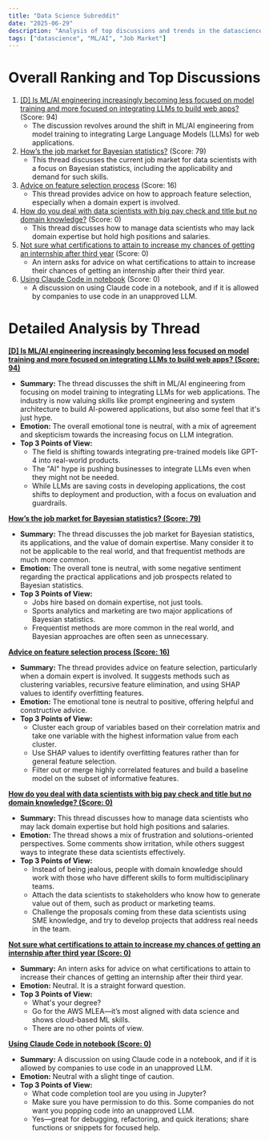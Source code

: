 ```yaml
---
title: "Data Science Subreddit"
date: "2025-06-29"
description: "Analysis of top discussions and trends in the datascience subreddit"
tags: ["datascience", "ML/AI", "Job Market"]
---
```


# Overall Ranking and Top Discussions
1.  [[D] Is ML/AI engineering increasingly becoming less focused on model training and more focused on integrating LLMs to build web apps?](https://www.reddit.com/r/datascience/comments/1ln3zyk/is_mlai_engineering_increasingly_becoming_less/) (Score: 94)
    *  The discussion revolves around the shift in ML/AI engineering from model training to integrating Large Language Models (LLMs) for web applications.
2.  [How’s the job market for Bayesian statistics?](https://www.reddit.com/r/datascience/comments/1ln6aeq/hows_the_job_market_for_bayesian_statistics/) (Score: 79)
    *  This thread discusses the current job market for data scientists with a focus on Bayesian statistics, including the applicability and demand for such skills.
3.  [Advice on feature selection process](https://www.reddit.com/r/datascience/comments/1ln9cf0/advice_on_feature_selection_process/) (Score: 16)
    *  This thread provides advice on how to approach feature selection, especially when a domain expert is involved.
4.  [How do you deal with data scientists with big pay check and title but no domain knowledge?](https://www.reddit.com/r/datascience/comments/1ln8f2b/how_do_you_deal_with_data_scientists_with_big_pay/) (Score: 0)
    *  This thread discusses how to manage data scientists who may lack domain expertise but hold high positions and salaries.
5.  [Not sure what certifications to attain to increase my chances of getting an internship after third year](https://www.reddit.com/r/datascience/comments/1lnbgna/not_sure_what_certifications_to_attain_to/) (Score: 0)
    *  An intern asks for advice on what certifications to attain to increase their chances of getting an internship after their third year.
6.  [Using Claude Code in notebook](https://www.reddit.com/r/datascience/comments/1lnct9i/using_claude_code_in_notebook/) (Score: 0)
    *  A discussion on using Claude code in a notebook, and if it is allowed by companies to use code in an unapproved LLM.

# Detailed Analysis by Thread
**[[D] Is ML/AI engineering increasingly becoming less focused on model training and more focused on integrating LLMs to build web apps? (Score: 94)](https://www.reddit.com/r/datascience/comments/1ln3zyk/is_mlai_engineering_increasingly_becoming_less/)**
*  **Summary:** The thread discusses the shift in ML/AI engineering from focusing on model training to integrating LLMs for web applications. The industry is now valuing skills like prompt engineering and system architecture to build AI-powered applications, but also some feel that it's just hype.
*  **Emotion:** The overall emotional tone is neutral, with a mix of agreement and skepticism towards the increasing focus on LLM integration.
*  **Top 3 Points of View:**
    *   The field is shifting towards integrating pre-trained models like GPT-4 into real-world products.
    *   The "AI" hype is pushing businesses to integrate LLMs even when they might not be needed.
    *   While LLMs are saving costs in developing applications, the cost shifts to deployment and production, with a focus on evaluation and guardrails.

**[How’s the job market for Bayesian statistics? (Score: 79)](https://www.reddit.com/r/datascience/comments/1ln6aeq/hows_the_job_market_for_bayesian_statistics/)**
*  **Summary:** The thread discusses the job market for Bayesian statistics, its applications, and the value of domain expertise. Many consider it to not be applicable to the real world, and that frequentist methods are much more common.
*  **Emotion:** The overall tone is neutral, with some negative sentiment regarding the practical applications and job prospects related to Bayesian statistics.
*  **Top 3 Points of View:**
    *   Jobs hire based on domain expertise, not just tools.
    *   Sports analytics and marketing are two major applications of Bayesian statistics.
    *   Frequentist methods are more common in the real world, and Bayesian approaches are often seen as unnecessary.

**[Advice on feature selection process (Score: 16)](https://www.reddit.com/r/datascience/comments/1ln9cf0/advice_on_feature_selection_process/)**
*  **Summary:**  The thread provides advice on feature selection, particularly when a domain expert is involved. It suggests methods such as clustering variables, recursive feature elimination, and using SHAP values to identify overfitting features.
*  **Emotion:** The emotional tone is neutral to positive, offering helpful and constructive advice.
*  **Top 3 Points of View:**
    *   Cluster each group of variables based on their correlation matrix and take one variable with the highest information value from each cluster.
    *   Use SHAP values to identify overfitting features rather than for general feature selection.
    *   Filter out or merge highly correlated features and build a baseline model on the subset of informative features.

**[How do you deal with data scientists with big pay check and title but no domain knowledge? (Score: 0)](https://www.reddit.com/r/datascience/comments/1ln8f2b/how_do_you_deal_with_data_scientists_with_big_pay/)**
*  **Summary:** This thread discusses how to manage data scientists who may lack domain expertise but hold high positions and salaries.
*  **Emotion:** The thread shows a mix of frustration and solutions-oriented perspectives. Some comments show irritation, while others suggest ways to integrate these data scientists effectively.
*  **Top 3 Points of View:**
    *   Instead of being jealous, people with domain knowledge should work with those who have different skills to form multidisciplinary teams.
    *   Attach the data scientists to stakeholders who know how to generate value out of them, such as product or marketing teams.
    *   Challenge the proposals coming from these data scientists using SME knowledge, and try to develop projects that address real needs in the team.

**[Not sure what certifications to attain to increase my chances of getting an internship after third year (Score: 0)](https://www.reddit.com/r/datascience/comments/1lnbgna/not_sure_what_certifications_to_attain_to/)**
*  **Summary:** An intern asks for advice on what certifications to attain to increase their chances of getting an internship after their third year.
*  **Emotion:** Neutral. It is a straight forward question.
*  **Top 3 Points of View:**
    *   What's your degree?
    *   Go for the AWS MLEA—it’s most aligned with data science and shows cloud-based ML skills.
    *   There are no other points of view.

**[Using Claude Code in notebook (Score: 0)](https://www.reddit.com/r/datascience/comments/1lnct9i/using_claude_code_in_notebook/)**
*  **Summary:** A discussion on using Claude code in a notebook, and if it is allowed by companies to use code in an unapproved LLM.
*  **Emotion:** Neutral with a slight tinge of caution.
*  **Top 3 Points of View:**
    *   What code completion tool are you using in Jupyter?
    *   Make sure you have permission to do this. Some companies do not want you popping code into an unapproved LLM.
    *   Yes—great for debugging, refactoring, and quick iterations; share functions or snippets for focused help.
